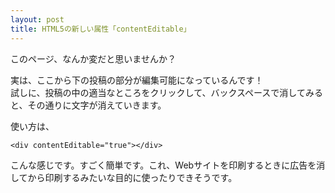 ```yaml
---
layout: post
title: HTML5の新しい属性「contentEditable」
---
```


<p>このページ、なんか変だと思いませんか？</p>
<div contentEditable="true">
  <p>実は、ここから下の投稿の部分が編集可能になっているんです！<br>試しに、投稿の中の適当なところをクリックして、バックスペースで消してみると、その通りに文字が消えていきます。</p>
  <p>使い方は、</p>
  <pre><code>&lt;div contentEditable="true"&gt;&lt;/div&gt;</code></pre>
  <p>こんな感じです。すごく簡単です。これ、Webサイトを印刷するときに広告を消してから印刷するみたいな目的に使ったりできそうです。</p>
</div>
